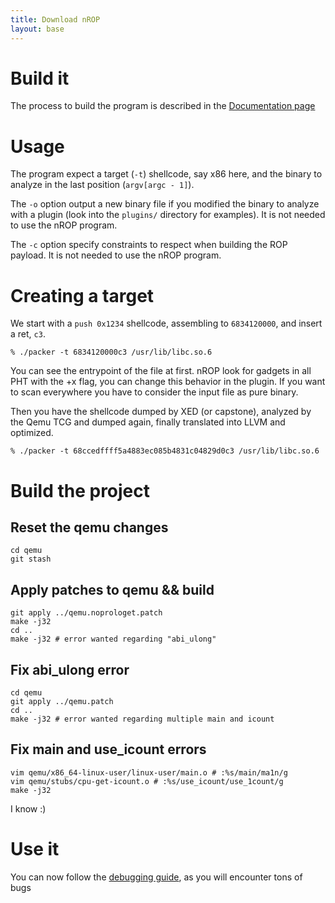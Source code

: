 ```yaml
---
title: Download nROP
layout: base
---
```


[1]: http://aurelien.wail.ly/nrop/faq
[2]: http://aurelien.wail.ly/nrop/documentation

# Build it

The process to build the program is described in the [Documentation page][2]
# Usage

The program expect a target (`-t`) shellcode, say x86 here, and the binary to analyze in the last position (`argv[argc - 1]`).

The `-o` option output a new binary file if you modified the binary to analyze with a plugin (look into the `plugins/` directory for examples). It is not needed to use the nROP program.

The `-c` option specify constraints to respect when building the ROP payload. It is not needed to use the nROP program.

# Creating a target

We start with a `push 0x1234` shellcode, assembling to `6834120000`, and insert a ret, `c3`.

    % ./packer -t 6834120000c3 /usr/lib/libc.so.6

You can see the entrypoint of the file at first. nROP look for gadgets in all PHT with the +x flag, you can change this behavior in the plugin. If you want to scan everywhere you have to consider the input file as pure binary.

Then you have the shellcode dumped by XED (or capstone), analyzed by the Qemu TCG and dumped again, finally translated into LLVM and optimized.

    % ./packer -t 68ccedffff5a4883ec085b4831c04829d0c3 /usr/lib/libc.so.6

# Build the project

## Reset the qemu changes

    cd qemu
    git stash

## Apply patches to qemu && build

    git apply ../qemu.noprologet.patch
    make -j32
    cd ..
    make -j32 # error wanted regarding "abi_ulong"

## Fix abi_ulong error

    cd qemu
    git apply ../qemu.patch
    cd ..
    make -j32 # error wanted regarding multiple main and icount

## Fix main and use_icount errors

    vim qemu/x86_64-linux-user/linux-user/main.o # :%s/main/ma1n/g
    vim qemu/stubs/cpu-get-icount.o # :%s/use_icount/use_1count/g
    make -j32

I know :)

# Use it

You can now follow the [debugging guide][1], as you will encounter tons of bugs
